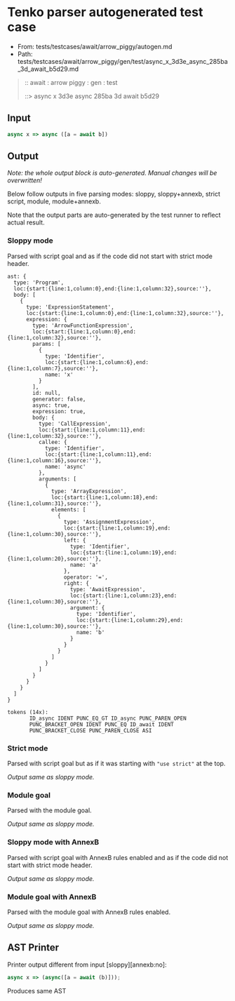 # Tenko parser autogenerated test case

- From: tests/testcases/await/arrow_piggy/autogen.md
- Path: tests/testcases/await/arrow_piggy/gen/test/async_x_3d3e_async_285ba_3d_await_b5d29.md

> :: await : arrow piggy : gen : test
>
> ::> async x 3d3e async 285ba 3d await b5d29

## Input


`````js
async x => async ([a = await b])
`````

## Output

_Note: the whole output block is auto-generated. Manual changes will be overwritten!_

Below follow outputs in five parsing modes: sloppy, sloppy+annexb, strict script, module, module+annexb.

Note that the output parts are auto-generated by the test runner to reflect actual result.

### Sloppy mode

Parsed with script goal and as if the code did not start with strict mode header.

`````
ast: {
  type: 'Program',
  loc:{start:{line:1,column:0},end:{line:1,column:32},source:''},
  body: [
    {
      type: 'ExpressionStatement',
      loc:{start:{line:1,column:0},end:{line:1,column:32},source:''},
      expression: {
        type: 'ArrowFunctionExpression',
        loc:{start:{line:1,column:0},end:{line:1,column:32},source:''},
        params: [
          {
            type: 'Identifier',
            loc:{start:{line:1,column:6},end:{line:1,column:7},source:''},
            name: 'x'
          }
        ],
        id: null,
        generator: false,
        async: true,
        expression: true,
        body: {
          type: 'CallExpression',
          loc:{start:{line:1,column:11},end:{line:1,column:32},source:''},
          callee: {
            type: 'Identifier',
            loc:{start:{line:1,column:11},end:{line:1,column:16},source:''},
            name: 'async'
          },
          arguments: [
            {
              type: 'ArrayExpression',
              loc:{start:{line:1,column:18},end:{line:1,column:31},source:''},
              elements: [
                {
                  type: 'AssignmentExpression',
                  loc:{start:{line:1,column:19},end:{line:1,column:30},source:''},
                  left: {
                    type: 'Identifier',
                    loc:{start:{line:1,column:19},end:{line:1,column:20},source:''},
                    name: 'a'
                  },
                  operator: '=',
                  right: {
                    type: 'AwaitExpression',
                    loc:{start:{line:1,column:23},end:{line:1,column:30},source:''},
                    argument: {
                      type: 'Identifier',
                      loc:{start:{line:1,column:29},end:{line:1,column:30},source:''},
                      name: 'b'
                    }
                  }
                }
              ]
            }
          ]
        }
      }
    }
  ]
}

tokens (14x):
       ID_async IDENT PUNC_EQ_GT ID_async PUNC_PAREN_OPEN
       PUNC_BRACKET_OPEN IDENT PUNC_EQ ID_await IDENT
       PUNC_BRACKET_CLOSE PUNC_PAREN_CLOSE ASI
`````

### Strict mode

Parsed with script goal but as if it was starting with `"use strict"` at the top.

_Output same as sloppy mode._

### Module goal

Parsed with the module goal.

_Output same as sloppy mode._

### Sloppy mode with AnnexB

Parsed with script goal with AnnexB rules enabled and as if the code did not start with strict mode header.

_Output same as sloppy mode._

### Module goal with AnnexB

Parsed with the module goal with AnnexB rules enabled.

_Output same as sloppy mode._

## AST Printer

Printer output different from input [sloppy][annexb:no]:

````js
async x => (async([a = await (b)]));
````

Produces same AST
